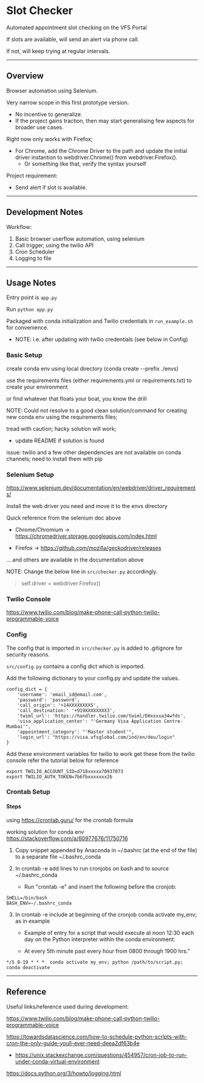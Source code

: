 # Slot Checker

Automated appointment slot checking on the VFS Portal

If slots are available, will send an alert via phone call.

If not, will keep trying at regular intervals.

---

## Overview

Browser automation using Selenium.

Very narrow scope in this first prototype version.
- No incentive to generalize.
- If the project gains traction, then may start generalising few aspects for broader use cases.

Right now only works with Firefox;
- For Chrome, add the Chrome Driver to the path and update the initial driver instantion to webdriver.Chrome() from webdriver.Firefox().
	- Or something like that, verify the syntax yourself

Project requirement:
- Send alert if slot is available.

---

## Development Notes

Workflow:

1. Basic browser userflow automation, using selenium
2. Call trigger, using the twilio API
3. Cron Scheduler
4. Logging to file

---

## Usage Notes

Entry point is `app.py`

Run `python app.py`

Packaged with conda initialization and Twilio credentials in `run_example.sh` for convenience.

- NOTE: i.e. after updating with twilio credentials (see below in Config)

 
### Basic Setup 

create conda env using local directory (conda create --prefix ./envs)

use the requirements files (either requirements.yml or requirements.txt) to create your environment

or find whatever that floats your boat, you know the drill

NOTE: Could not resolve to a good clean solution/command for creating new conda env using the requirements files;

tread with caution; hacky solution will work;
- update README if solution is found

issue: twilio and a few other dependencies are not available on conda channels; need to install them with pip


### Selenium Setup 

https://www.selenium.dev/documentation/en/webdriver/driver_requirements/

Install the web driver you need and move it to the envs directory

Quick reference from the selenium doc above

- Chrome/Chromium -> https://chromedriver.storage.googleapis.com/index.html

- Firefox	        -> https://github.com/mozilla/geckodriver/releases

... and others are available in the documentation above

NOTE: Change the below line in `src/checker.py` accordingly.

> self.driver = webdriver.Firefox()


### Twilio Console

https://www.twilio.com/blog/make-phone-call-python-twilio-programmable-voice

### Config

The config that is imported in `src/checker.py` is added to .gitignore for security reasons.

`src/config.py` contains a config dict which is imported.

Add the following dictionary to your config.py and update the values.


```
config_dict = {
	'username': 'email_id@email.com',
	'password': 'password',
	'call_origin': '+14XXXXXXXX5',
	'call_destination:' '+919XXXXXXXX3',
	'twiml_url': 'https://handler.twilio.com/twiml/EHxxxxa34wfds',
	'visa_application_center': "'Germany Visa Application Centre-Mumbai'",
	'appointment_category': "'Master student'",
	'login_url': "https://visa.vfsglobal.com/ind/en/deu/login"
}
```

Add these environment variables for twilio to work
get these from the twilio console
refer the tutorial below for reference

```
export TWILIO_ACCOUNT_SID=d718xxxxx70937073
export TWILIO_AUTH_TOKEN=7b6fbxxxxxxx2b
```


### Crontab Setup

#### Steps
using https://crontab.guru/ for the crontab formula

working solution for conda env
https://stackoverflow.com/a/60977676/11750716

1. Copy snippet appended by Anaconda in ~/.bashrc (at the end of the file) to a separate file ~/.bashrc_conda

2. In crontab -e add lines to run cronjobs on bash and to source ~/.bashrc_conda

	- Run "crontab -e" and insert the following before the cronjob:

```
SHELL=/bin/bash
BASH_ENV=~/.bashrc_conda
```

3. In crontab -e include at beginning of the cronjob conda activate my_env; as in example

	- Example of entry for a script that would execute at noon 12:30 each day on the Python interpreter within the conda environment:

	- At every 5th minute past every hour from 0800 through 1900 hrs.”

```
*/5 8-19 * * *  conda activate my_env; python /path/to/script.py; conda deactivate
```



---

## Reference

Useful links/reference used during development:

https://www.twilio.com/blog/make-phone-call-python-twilio-programmable-voice

https://towardsdatascience.com/how-to-schedule-python-scripts-with-cron-the-only-guide-youll-ever-need-deea2df63b4e
	
- https://unix.stackexchange.com/questions/454957/cron-job-to-run-under-conda-virtual-environment

https://docs.python.org/3/howto/logging.html
